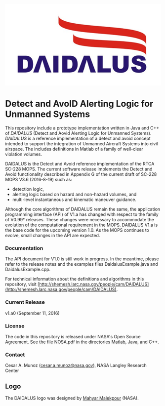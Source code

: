![](logo/DAIDALUS.jpeg "")

Detect and AvoID Alerting Logic for Unmanned Systems
========

This repository include a prototype implementation written in Java and
C++ of *DAIDALUS* (Detect and Aovid Alerting Logic for Unmanned Systems).
*DAIDALUS* is a reference implementation of a detect and avoid concept
intended to support the integration of Unmanned Aircraft Systems into
civil airspace.
The includes definitions in Matlab of a family of well-clear violation volumes.

DAIDALUS is the Detect and Avoid reference implementation of the RTCA
SC-228 MOPS. The current software release implements the Detect and
Avoid functionality
described in Appendix G of the current draft of SC-228 MOPS V3.6
(2016-8-19) such as:
* detection logic,
* alerting logic based on hazard and non-hazard volumes, and
* multi-level instantaneous and kinematic maneuver guidance.

Although the core algorithms of DAIDALUS remain the same, the
application programming interface (API) of V1.a has changed with
respect to the family of V0.99* releases. These changes were necessary to
accommodate the evolution of the computational requirement in the
MOPS. DAIDALUS V1.a is the base code for the upcoming version 1.0.
As the MOPS continues to evolve, small changes in the API are expected.

### Documentation
The API document for V1.0 is still work in progress. In the meantime,
please refer to the release notes and the examples files
DaidalusExample.java and DaidalusExample.cpp.

For technical information about the definitions and algorithms in this
repository, visit [http://shemesh.larc.nasa.gov/people/cam/DAIDALUS](http://shemesh.larc.nasa.gov/people/cam/DAIDALUS).

### Current Release

v1.a0 (September 11, 2016)

### License

The code in this repository is released under NASA's Open Source
Agreement. See the file NOSA.pdf in the directories Matlab, Java, and C++.

### Contact

Cesar A. Munoz (cesar.a.munoz@nasa.gov), NASA Langley Research Center


## Logo
The DAIDALUS logo was designed by 
[Mahyar Malekpour](http://shemesh.larc.nasa.gov/people/mrm/publications.htm#ETC) (NASA).

